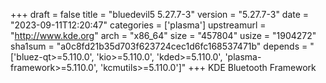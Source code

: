 +++
draft = false
title = "bluedevil5 5.27.7-3"
version = "5.27.7-3"
date = "2023-09-11T12:20:47"
categories = ['plasma']
upstreamurl = "http://www.kde.org"
arch = "x86_64"
size = "457804"
usize = "1904272"
sha1sum = "a0c8fd21b35d703f623724cec1d6fc168537471b"
depends = "['bluez-qt>=5.110.0', 'kio>=5.110.0', 'kded>=5.110.0', 'plasma-framework>=5.110.0', 'kcmutils>=5.110.0']"
+++
KDE Bluetooth Framework